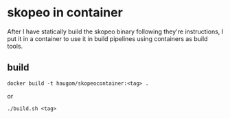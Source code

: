 # skopeo in container

After I have statically build the skopeo binary following they're instructions, I put it in a container to use it in build pipelines using containers as build tools.

## build

`docker build -t haugom/skopeocontainer:<tag> .`

or

`./build.sh <tag>`
